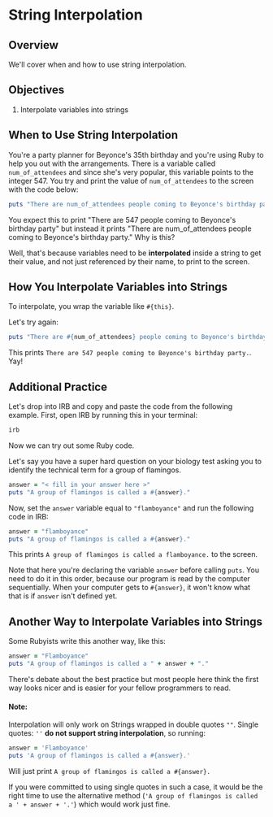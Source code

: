 # String Interpolation

## Overview

We'll cover when and how to use string interpolation. 

## Objectives

1. Interpolate variables into strings 


## When to Use String Interpolation 

You're a party planner for Beyonce's 35th birthday and you're using Ruby to help you out with the arrangements. There is a variable called `num_of_attendees` and since she's very popular, this variable points to the integer 547. You try and print the value of `num_of_attendees` to the screen with the code below:

```ruby
puts "There are num_of_attendees people coming to Beyonce's birthday party."
```

You expect this to print "There are 547 people coming to Beyonce's birthday party" but instead it prints "There are num\_of\_attendees people coming to Beyonce's birthday party." Why is this?

Well, that's because variables need to be **interpolated** inside a string to get their value, and not just referenced by their name, to print to the screen. 


## How You Interpolate Variables into Strings

To interpolate, you wrap the variable like `#{this}`. 

Let's try again:

```ruby
puts "There are #{num_of_attendees} people coming to Beyonce's birthday party."
```

This prints `There are 547 people coming to Beyonce's birthday party.`. Yay!


## Additional Practice

Let's drop into IRB and copy and paste the code from the following example. First, open IRB by running this in your terminal:

```sh
irb
```

Now we can try out some Ruby code.

Let's say you have a super hard question on your biology test asking you to identify the technical term for a group of flamingos. 



```ruby
answer = "< fill in your answer here >"
puts "A group of flamingos is called a #{answer}."
```

Now, set the `answer` variable equal to `"flamboyance"` and run the following code in IRB: 

```ruby
answer = "flamboyance"
puts "A group of flamingos is called a #{answer}."
```

This prints `A group of flamingos is called a flamboyance.` to the screen.

Note that here you're declaring the variable `answer` before calling `puts`. You need to do it in this order, because our program is read by the computer sequentially. When your computer gets to `#{answer}`, it won't know what that is if `answer` isn't defined yet.

## Another Way to Interpolate Variables into Strings

Some Rubyists write this another way, like this:

```ruby
answer = "Flamboyance"
puts "A group of flamingos is called a " + answer + "."
```

There's debate about the best practice but most people here think the first way looks nicer and is easier for your fellow programmers to read.

#### Note: ####

Interpolation will only work on Strings wrapped in double quotes `""`. Single quotes: `''` **do not support string interpolation**, so running:

```ruby
answer = 'Flamboyance'
puts 'A group of flamingos is called a #{answer}.'
```

Will just print `A group of flamingos is called a #{answer}.`

If you were committed to using single quotes in such a case, it would be the right time to use the alternative method (`'A group of flamingos is called a ' + answer + '.'`) which would work just fine.

